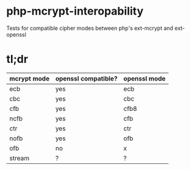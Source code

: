 # php-mcrypt-interopability
Tests for compatible cipher modes between php's ext-mcrypt and ext-openssl

# tl;dr

| mcrypt mode | openssl compatible? | openssl mode |
| ----------- | ------------------- | ------------ |
| ecb | yes | ecb |
| cbc | yes | cbc |
| cfb | yes | cfb8 |
| ncfb | yes | cfb |
| ctr | yes | ctr |
| nofb | yes | ofb |
| ofb | no | x |
| stream | ? | ? |
